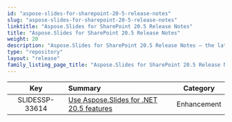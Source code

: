 ```yaml
---
id: "aspose-slides-for-sharepoint-20-5-release-notes"
slug: "aspose-slides-for-sharepoint-20-5-release-notes"
linktitle: "Aspose.Slides for SharePoint 20.5 Release Notes"
title: "Aspose.Slides for SharePoint 20.5 Release Notes"
weight: 20
description: "Aspose.Slides for SharePoint 20.5 Release Notes – the latest updates and fixes."
type: "repository"
layout: "release"
family_listing_page_title: "Aspose.Slides for SharePoint 20.5 Release Notes"
---
```


|**Key** |**Summary** |**Category** |
| :-: | :- | :-: |
|SLIDESSP-33614|[Use Aspose.Slides for .NET 20.5 features](/slides/net/release-notes/2020/aspose-slides-for-net-20-5-release-notes/)|Enhancement|


